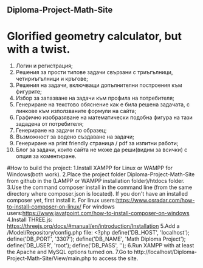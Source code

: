 ## Diploma-Project-Math-Site
# Glorified geometry calculator, but with a twist.

1. Логин и регистрация; 
2. Решения за прости типове задачи свързани с триъгълници, четириъгълници и кръгове; 
3. Решения на задачи, включващи допълнителни построения към фигурите; 
4. Избор за запазване на задачи към профила на потребителя; 
5. Генериране на текстово обяснение как е била решена задачата, с линкове към използваните формули на сайта;
6. Графично изобразяване на математически подобна фигура на тази зададена от потребителя; 
7. Генериране на задачи по образец;
8. Възможност за водено създаване на задачи;
9. Генериране на print friendly страница / pdf за изпитни работи;
10. Блог за задачи, които сайта не може да реши(видим за всички) с опция за коментиране. 

#How to build the project:
1.Install XAMPP for Linux or WAMPP for Windows(both work).
2.Place the project folder Diploma-Project-Math-Site from github in the
(LAMPP or WAMPP installation folder)/htdocs folder.
3.Use the command composer install in the command line (from the same directory where composer.json is located). If you don't have an installed composer yet, first install it.
    For linux users:https://www.osradar.com/how-to-install-composer-on-linux/
    For windows users:https://www.javatpoint.com/how-to-install-composer-on-windows
4.Install THREE.js: https://threejs.org/docs/#manual/en/introduction/Installation
5.Add a /Model/Repository/config.php file:
    <?php
define('DB_HOST', 'localhost');
define('DB_PORT', '3307');
define('DB_NAME', 'Math Diploma Project');
define('DB_USER', 'root');
define('DB_PASS', '');
6.Run XAMPP with at least the Apache and MySQL options turned on.
7.Go to http://localhost/Diploma-Project-Math-Site/View/main.php to access the site.
